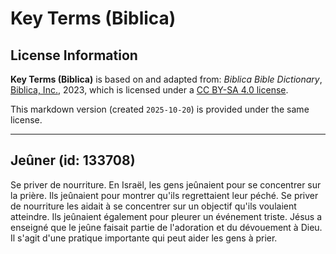 # Key Terms (Biblica)

## License Information

**Key Terms (Biblica)** is based on and adapted from: _Biblica Bible Dictionary_, [Biblica, Inc.](https://www.biblica.com/), 2023, which is licensed under a [CC BY-SA 4.0 license](https://creativecommons.org/licenses/by-sa/4.0/legalcode.en).

This markdown version (created `2025-10-20`) is provided under the same license.



--------------------------------

## Jeûner (id: 133708)

Se priver de nourriture. En Israël, les gens jeûnaient pour se concentrer sur la prière. Ils jeûnaient pour montrer qu'ils regrettaient leur péché. Se priver de nourriture les aidait à se concentrer sur un objectif qu'ils voulaient atteindre. Ils jeûnaient également pour pleurer un événement triste. Jésus a enseigné que le jeûne faisait partie de l'adoration et du dévouement à Dieu. Il s'agit d'une pratique importante qui peut aider les gens à prier.


